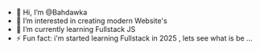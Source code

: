 - 👋 Hi, I’m @Bahdawka
- 👀 I’m interested in creating modern Website's
- 🌱 I’m currently learning Fullstack JS
- ⚡ Fun fact: i'm started learning Fullstack in 2025 , lets see what is be ... 

<!---
Bahdawka/Bahdawka is a ✨ special ✨ repository because its `README.md` (this file) appears on your GitHub profile.
You can click the Preview link to take a look at your changes.
--->
